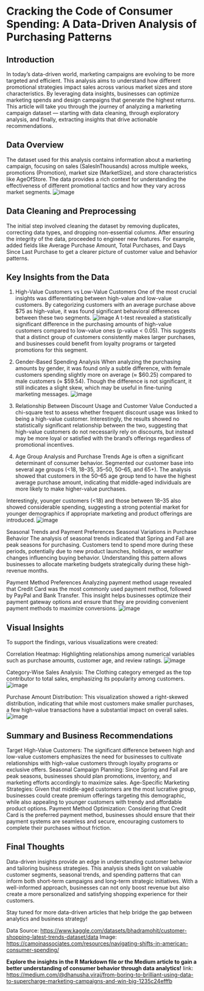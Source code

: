# Cracking the Code of Consumer Spending: A Data-Driven Analysis of Purchasing Patterns

## Introduction 

In today’s data-driven world, marketing campaigns are evolving to be more targeted and efficient. This analysis aims to understand how different promotional strategies impact sales across various market sizes and store characteristics. By leveraging data insights, businesses can optimize marketing spends and design campaigns that generate the highest returns.
This article will take you through the journey of analyzing a marketing campaign dataset — starting with data cleaning, through exploratory analysis, and finally, extracting insights that drive actionable recommendations.

## Data Overview
The dataset used for this analysis contains information about a marketing campaign, focusing on sales (SalesInThousands) across multiple weeks, promotions (Promotion), market size (MarketSize), and store characteristics like AgeOfStore. The data provides a rich context for understanding the effectiveness of different promotional tactics and how they vary across market segments.
![image](https://github.com/user-attachments/assets/1c8bb595-ccf5-4291-83d2-3712387c5337)


## Data Cleaning and Preprocessing
The initial step involved cleaning the dataset by removing duplicates, correcting data types, and dropping non-essential columns. After ensuring the integrity of the data, proceeded to engineer new features. For example, added fields like Average Purchase Amount, Total Purchases, and Days Since Last Purchase to get a clearer picture of customer value and behavior patterns.

## Key Insights from the Data
1. High-Value Customers vs Low-Value Customers
One of the most crucial insights was differentiating between high-value and low-value customers. By categorizing customers with an average purchase above $75 as high-value, it was found significant behavioral differences between these two segments.
![image](https://github.com/user-attachments/assets/334cb0d6-91d0-4a0e-b096-ad0d3dcd5d12)
A t-test revealed a statistically significant difference in the purchasing amounts of high-value customers compared to low-value ones (p-value < 0.05). This suggests that a distinct group of customers consistently makes larger purchases, and businesses could benefit from loyalty programs or targeted promotions for this segment.

2. Gender-Based Spending Analysis
When analyzing the purchasing amounts by gender, it was found only a subtle difference, with female customers spending slightly more on average (≈ $60.25) compared to male customers (≈ $59.54). Though the difference is not significant, it still indicates a slight skew, which may be useful in fine-tuning marketing messages.
![image](https://github.com/user-attachments/assets/d8c3b4fd-8b5c-4144-b431-b056d68e69c1)

3. Relationship Between Discount Usage and Customer Value
Conducted a chi-square test to assess whether frequent discount usage was linked to being a high-value customer. Interestingly, the results showed no statistically significant relationship between the two, suggesting that high-value customers do not necessarily rely on discounts, but instead may be more loyal or satisfied with the brand’s offerings regardless of promotional incentives.

4. Age Group Analysis and Purchase Trends
Age is often a significant determinant of consumer behavior. Segmented our customer base into several age groups (<18, 18–35, 35–50, 50–65, and 65+). The analysis showed that customers in the 50–65 age group tend to have the highest average purchase amount, indicating that middle-aged individuals are more likely to make higher-value purchases.

Interestingly, younger customers (<18) and those between 18–35 also showed considerable spending, suggesting a strong potential market for younger demographics if appropriate marketing and product offerings are introduced.
![image](https://github.com/user-attachments/assets/9316a7ee-d84c-48ad-a493-e9ebf654b759)

Seasonal Trends and Payment Preferences
Seasonal Variations in Purchase Behavior
The analysis of seasonal trends indicated that Spring and Fall are peak seasons for purchasing. Customers tend to spend more during these periods, potentially due to new product launches, holidays, or weather changes influencing buying behavior. Understanding this pattern allows businesses to allocate marketing budgets strategically during these high-revenue months.

Payment Method Preferences
Analyzing payment method usage revealed that Credit Card was the most commonly used payment method, followed by PayPal and Bank Transfer. This insight helps businesses optimize their payment gateway options and ensure that they are providing convenient payment methods to maximize conversions.
![image](https://github.com/user-attachments/assets/b4601cfe-9b6b-4db3-ae88-cc85961d3c55)

## Visual Insights
To support the findings, various visualizations were created:

Correlation Heatmap: Highlighting relationships among numerical variables such as purchase amounts, customer age, and review ratings.
![image](https://github.com/user-attachments/assets/71829714-c517-43ae-bd13-36cef80225ca)

Category-Wise Sales Analysis: The Clothing category emerged as the top contributor to total sales, emphasizing its popularity among customers.
![image](https://github.com/user-attachments/assets/ec324688-d93c-4020-a00b-1047bde3c712)

Purchase Amount Distribution: This visualization showed a right-skewed distribution, indicating that while most customers make smaller purchases, a few high-value transactions have a substantial impact on overall sales.
![image](https://github.com/user-attachments/assets/d2d55ca3-9136-4c04-bdf5-e7f6e0356bc7)

## Summary and Business Recommendations
Target High-Value Customers: The significant difference between high and low-value customers emphasizes the need for businesses to cultivate relationships with high-value customers through loyalty programs or exclusive offers.
Seasonal Campaign Planning: Since Spring and Fall are peak seasons, businesses should plan promotions, inventory, and marketing efforts accordingly to maximize sales.
Age-Specific Marketing Strategies: Given that middle-aged customers are the most lucrative group, businesses could create premium offerings targeting this demographic, while also appealing to younger customers with trendy and affordable product options.
Payment Method Optimization: Considering that Credit Card is the preferred payment method, businesses should ensure that their payment systems are seamless and secure, encouraging customers to complete their purchases without friction.

## Final Thoughts
Data-driven insights provide an edge in understanding customer behavior and tailoring business strategies. This analysis sheds light on valuable customer segments, seasonal trends, and spending patterns that can inform both short-term campaigns and long-term strategic initiatives. With a well-informed approach, businesses can not only boost revenue but also create a more personalized and satisfying shopping experience for their customers.

Stay tuned for more data-driven articles that help bridge the gap between analytics and business strategy!

Data Source: https://www.kaggle.com/datasets/bhadramohit/customer-shopping-latest-trends-dataset/data
Image: https://camoinassociates.com/resources/navigating-shifts-in-american-consumer-spending/




**Explore the insights in the R Markdown file or the Medium article to gain a better understanding of consumer behavior through data analytics!**
link: https://medium.com/@dhanusha.viraj/from-boring-to-brilliant-using-data-to-supercharge-marketing-campaigns-and-win-big-1235c24efffb 
